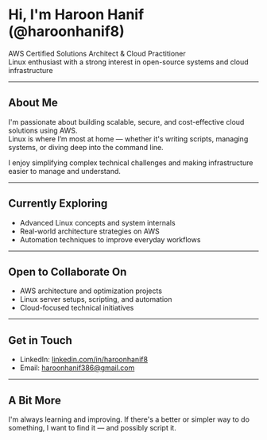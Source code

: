 # Hi, I'm Haroon Hanif (@haroonhanif8)

AWS Certified Solutions Architect & Cloud Practitioner  
Linux enthusiast with a strong interest in open-source systems and cloud infrastructure

---

## About Me

I'm passionate about building scalable, secure, and cost-effective cloud solutions using AWS.  
Linux is where I’m most at home — whether it's writing scripts, managing systems, or diving deep into the command line.

I enjoy simplifying complex technical challenges and making infrastructure easier to manage and understand.

---

## Currently Exploring

- Advanced Linux concepts and system internals  
- Real-world architecture strategies on AWS  
- Automation techniques to improve everyday workflows

---

## Open to Collaborate On

- AWS architecture and optimization projects  
- Linux server setups, scripting, and automation  
- Cloud-focused technical initiatives

---

## Get in Touch

- LinkedIn: [linkedin.com/in/haroonhanif8](https://www.linkedin.com/in/haroonhanif8)  
- Email: haroonhanif386@gmail.com

---

## A Bit More

I'm always learning and improving. If there's a better or simpler way to do something, I want to find it — and possibly script it.

